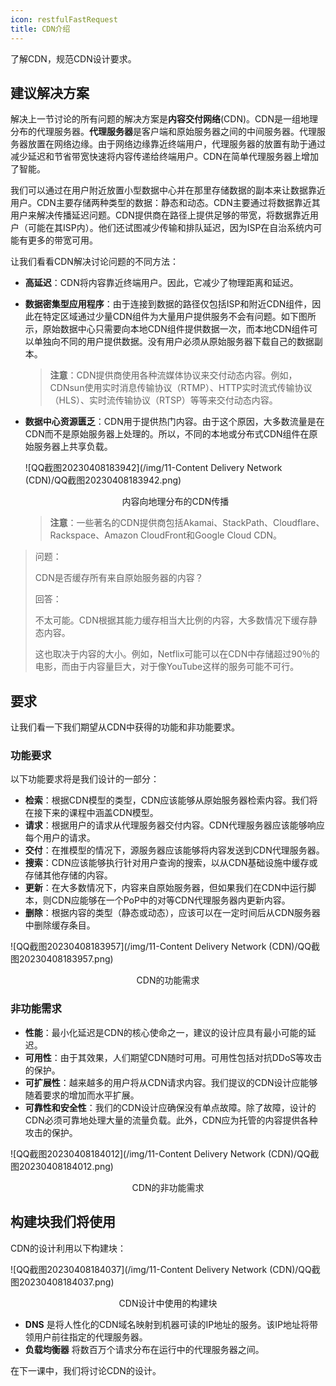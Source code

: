 ```yaml
---
icon: restfulFastRequest
title: CDN介绍
---
```



了解CDN，规范CDN设计要求。

## 建议解决方案

解决上一节讨论的所有问题的解决方案是**内容交付网络**(CDN)。CDN是一组地理分布的代理服务器。**代理服务器**是客户端和原始服务器之间的中间服务器。代理服务器放置在网络边缘。由于网络边缘靠近终端用户，代理服务器的放置有助于通过减少延迟和节省带宽快速将内容传递给终端用户。CDN在简单代理服务器上增加了智能。

我们可以通过在用户附近放置小型数据中心并在那里存储数据的副本来让数据靠近用户。CDN主要存储两种类型的数据：静态和动态。CDN主要通过将数据靠近其用户来解决传播延迟问题。CDN提供商在路径上提供足够的带宽，将数据靠近用户（可能在其ISP内）。他们还试图减少传输和排队延迟，因为ISP在自治系统内可能有更多的带宽可用。

让我们看看CDN解决讨论问题的不同方法：

- **高延迟**：CDN将内容靠近终端用户。因此，它减少了物理距离和延迟。
- **数据密集型应用程序**：由于连接到数据的路径仅包括ISP和附近CDN组件，因此在特定区域通过少量CDN组件为大量用户提供服务不会有问题。如下图所示，原始数据中心只需要向本地CDN组件提供数据一次，而本地CDN组件可以单独向不同的用户提供数据。没有用户必须从原始服务器下载自己的数据副本。

  > **注意**：CDN提供商使用各种流媒体协议来交付动态内容。例如，CDNsun使用实时消息传输协议（RTMP）、HTTP实时流式传输协议（HLS）、实时流传输协议（RTSP）等等来交付动态内容。

- **数据中心资源匮乏**：CDN用于提供热门内容。由于这个原因，大多数流量是在CDN而不是原始服务器上处理的。所以，不同的本地或分布式CDN组件在原始服务器上共享负载。

  ![QQ截图20230408183942](/img/11-Content Delivery Network (CDN)/QQ截图20230408183942.png)

  <center>内容向地理分布的CDN传播</center>

  > **注意**：一些著名的CDN提供商包括Akamai、StackPath、Cloudflare、Rackspace、Amazon CloudFront和Google Cloud CDN。

> 问题：
>
> CDN是否缓存所有来自原始服务器的内容？
>
> 回答：
>
> 不太可能。CDN根据其能力缓存相当大比例的内容，大多数情况下缓存静态内容。
>
> 这也取决于内容的大小。例如，Netflix可能可以在CDN中存储超过90％的电影，而由于内容量巨大，对于像YouTube这样的服务可能不可行。
>

## 要求

让我们看一下我们期望从CDN中获得的功能和非功能要求。

### 功能要求

以下功能要求将是我们设计的一部分：

- **检索**：根据CDN模型的类型，CDN应该能够从原始服务器检索内容。我们将在接下来的课程中涵盖CDN模型。
- **请求**：根据用户的请求从代理服务器交付内容。CDN代理服务器应该能够响应每个用户的请求。
- **交付**：在推模型的情况下，源服务器应该能够将内容发送到CDN代理服务器。
- **搜索**：CDN应该能够执行针对用户查询的搜索，以从CDN基础设施中缓存或存储其他存储的内容。
- **更新**：在大多数情况下，内容来自原始服务器，但如果我们在CDN中运行脚本，则CDN应能够在一个PoP中的对等CDN代理服务器内更新内容。
- **删除**：根据内容的类型（静态或动态），应该可以在一定时间后从CDN服务器中删除缓存条目。

![QQ截图20230408183957](/img/11-Content Delivery Network (CDN)/QQ截图20230408183957.png)

<center>CDN的功能需求</center>

### 非功能需求

- **性能**：最小化延迟是CDN的核心使命之一，建议的设计应具有最小可能的延迟。
- **可用性**：由于其效果，人们期望CDN随时可用。可用性包括对抗DDoS等攻击的保护。
- **可扩展性**：越来越多的用户将从CDN请求内容。我们提议的CDN设计应能够随着要求的增加而水平扩展。
- **可靠性和安全性**：我们的CDN设计应确保没有单点故障。除了故障，设计的CDN必须可靠地处理大量的流量负载。此外，CDN应为托管的内容提供各种攻击的保护。

![QQ截图20230408184012](/img/11-Content Delivery Network (CDN)/QQ截图20230408184012.png)

<center>CDN的非功能需求</center>

## 构建块我们将使用

CDN的设计利用以下构建块：

![QQ截图20230408184037](/img/11-Content Delivery Network (CDN)/QQ截图20230408184037.png)

<center>CDN设计中使用的构建块</center>

- **DNS** 是将人性化的CDN域名映射到机器可读的IP地址的服务。该IP地址将带领用户前往指定的代理服务器。
- **负载均衡器** 将数百万个请求分布在运行中的代理服务器之间。

在下一课中，我们将讨论CDN的设计。